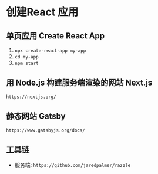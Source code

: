 # 创建React 应用

## 单页应用 Create React App
1. `npx create-react-app my-app`
2. `cd my-app`
3. `npm start`


## 用 Node.js 构建服务端渲染的网站 Next.js
`https://nextjs.org/`

## 静态网站 Gatsby
`https://www.gatsbyjs.org/docs/`


## 工具链
- 服务端: `https://github.com/jaredpalmer/razzle`